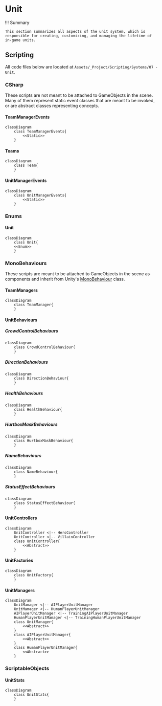 # Unit

!!! Summary

    This section summarizes all aspects of the unit system, which is responsible for creating, customizing, and managing the lifetime of in-game units.

## Scripting

All code files below are located at `Assets/_Project/Scripting/Systems/07 - Unit`.

### CSharp

These scripts are not meant to be attached to GameObjects in the scene. Many of them represent static event classes that are meant to be invoked, or are abstract classes representing concepts.

#### TeamManagerEvents

``` mermaid
classDiagram
    class TeamManagerEvents{
        <<Static>>
    }
```

#### Teams

``` mermaid
classDiagram
    class Team{
    }
```

#### UnitManagerEvents

``` mermaid
classDiagram
    class UnitManagerEvents{
        <<Static>>
    }
```

### Enums

#### Unit

``` mermaid
classDiagram
    class Unit{
    <<Enum>>
    }
```

### MonoBehaviours

These scripts are meant to be attached to GameObjects in the scene as components and inherit from Unity's [MonoBehaviour](https://docs.unity3d.com/6000.0/Documentation/Manual/class-MonoBehaviour.html) class.

#### TeamManagers

``` mermaid
classDiagram
    class TeamManager{
    }
```

#### UnitBehaviours

##### CrowdControlBehaviours

``` mermaid
classDiagram
    class CrowdControlBehaviour{
    }
```

##### DirectionBehaviours

``` mermaid
classDiagram
    class DirectionBehaviour{
    }
```

##### HealthBehaviours

``` mermaid
classDiagram
    class HealthBehaviour{
    }
```

##### HurtboxMaskBehaviours

``` mermaid
classDiagram
    class HurtboxMaskBehaviour{
    }
```

##### NameBehaviours

``` mermaid
classDiagram
    class NameBehaviour{
    }
```

##### StatusEffectBehaviours

``` mermaid
classDiagram
    class StatusEffectBehaviour{
    }
```

#### UnitControllers

``` mermaid
classDiagram
    UnitController <|-- HeroController
    UnitController <|-- VillainController
    class UnitController{
        <<Abstract>>
    }
```

#### UnitFactories

``` mermaid
classDiagram
    class UnitFactory{
    }
```

#### UnitManagers

``` mermaid
classDiagram
    UnitManager <|-- AIPlayerUnitManager
    UnitManager <|-- HumanPlayerUnitManager
    AIPlayerUnitManager <|-- TrainingAIPlayerUnitManager
    HumanPlayerUnitManager <|-- TrainingHumanPlayerUnitManager
    class UnitManager{
        <<Abstract>>
    }
    class AIPlayerUnitManager{
        <<Abstract>>
    }
    class HumanPlayerUnitManager{
        <<Abstract>>
    }
```

### ScriptableObjects

#### UnitStats

``` mermaid
classDiagram
    class UnitStats{
    }
```